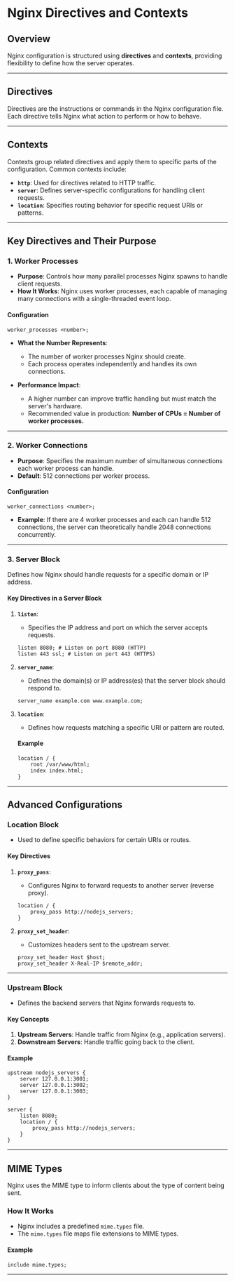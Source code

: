 # Nginx Directives and Contexts

## Overview
Nginx configuration is structured using **directives** and **contexts**, providing flexibility to define how the server operates.

---

## Directives
Directives are the instructions or commands in the Nginx configuration file. Each directive tells Nginx what action to perform or how to behave.  

---

## Contexts
Contexts group related directives and apply them to specific parts of the configuration. Common contexts include:

- **`http`**: Used for directives related to HTTP traffic.
- **`server`**: Defines server-specific configurations for handling client requests.
- **`location`**: Specifies routing behavior for specific request URIs or patterns.

---

## Key Directives and Their Purpose

### 1. **Worker Processes**
- **Purpose**: Controls how many parallel processes Nginx spawns to handle client requests. 
- **How It Works**: Nginx uses worker processes, each capable of managing many connections with a single-threaded event loop.

#### **Configuration**
```nginx
worker_processes <number>;
```

- **What the Number Represents**:  
  - The number of worker processes Nginx should create.  
  - Each process operates independently and handles its own connections.  

- **Performance Impact**:  
  - A higher number can improve traffic handling but must match the server's hardware.  
  - Recommended value in production: **Number of CPUs = Number of worker processes.**

---

### 2. **Worker Connections**
- **Purpose**: Specifies the maximum number of simultaneous connections each worker process can handle.  
- **Default**: 512 connections per worker process.  

#### **Configuration**
```nginx
worker_connections <number>;
```

- **Example**: If there are 4 worker processes and each can handle 512 connections, the server can theoretically handle 2048 connections concurrently.

---

### 3. **Server Block**
Defines how Nginx should handle requests for a specific domain or IP address.

#### **Key Directives in a Server Block**
1. **`listen`**:  
   - Specifies the IP address and port on which the server accepts requests.  
   ```nginx
   listen 8080; # Listen on port 8080 (HTTP)
   listen 443 ssl; # Listen on port 443 (HTTPS)
   ```

2. **`server_name`**:  
   - Defines the domain(s) or IP address(es) that the server block should respond to.  
   ```nginx
   server_name example.com www.example.com;
   ```

3. **`location`**:  
   - Defines how requests matching a specific URI or pattern are routed.  

   #### **Example**
   ```nginx
   location / {
       root /var/www/html;
       index index.html;
   }
   ```

---

## Advanced Configurations

### **Location Block**
- Used to define specific behaviors for certain URIs or routes.  

#### **Key Directives**
1. **`proxy_pass`**:  
   - Configures Nginx to forward requests to another server (reverse proxy).  
   ```nginx
   location / {
       proxy_pass http://nodejs_servers;
   }
   ```

2. **`proxy_set_header`**:  
   - Customizes headers sent to the upstream server.  
   ```nginx
   proxy_set_header Host $host;
   proxy_set_header X-Real-IP $remote_addr;
   ```

---

### **Upstream Block**
- Defines the backend servers that Nginx forwards requests to.  

#### **Key Concepts**
1. **Upstream Servers**: Handle traffic from Nginx (e.g., application servers).  
2. **Downstream Servers**: Handle traffic going back to the client.

#### **Example**
```nginx
upstream nodejs_servers {
    server 127.0.0.1:3001;
    server 127.0.0.1:3002;
    server 127.0.0.1:3003;
}

server {
    listen 8080;
    location / {
        proxy_pass http://nodejs_servers;
    }
}
```

---

## MIME Types
Nginx uses the MIME type to inform clients about the type of content being sent.  

### **How It Works**
- Nginx includes a predefined `mime.types` file.  
- The `mime.types` file maps file extensions to MIME types.

#### **Example**
```nginx
include mime.types;
```

---